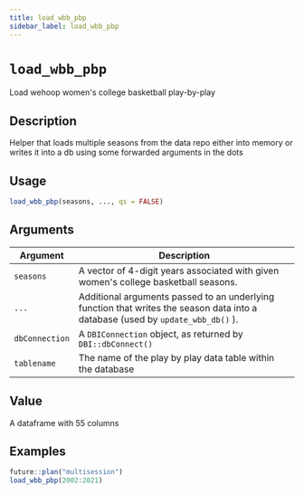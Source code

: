 ```yaml
---
title: load_wbb_pbp
sidebar_label: load_wbb_pbp
---
```

# `load_wbb_pbp`

Load wehoop women's college basketball play-by-play


## Description

Helper that loads multiple seasons from the data repo either into memory
 or writes it into a db using some forwarded arguments in the dots


## Usage

```r
load_wbb_pbp(seasons, ..., qs = FALSE)
```


## Arguments

Argument      |Description
------------- |----------------
`seasons`     |     A vector of 4-digit years associated with given women's college basketball seasons.
`...`     |     Additional arguments passed to an underlying function that writes the season data into a database (used by `update_wbb_db()` ).
`dbConnection`     |    A `DBIConnection` object, as returned by `DBI::dbConnect()`
`tablename`     |     The name of the play by play data table within the database



## Value

A dataframe with 55 columns

## Examples

```r
future::plan("multisession")
load_wbb_pbp(2002:2021)
```

